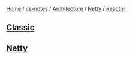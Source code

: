 [Home](https://mengxianbin.github.io) /
[cs-notes](https://mengxianbin.github.io/cs-notes/site) /
[Architecture](https://mengxianbin.github.io/cs-notes/site/Architecture) /
[Netty](https://mengxianbin.github.io/cs-notes/site/Architecture/Netty) /
[Reactor](https://mengxianbin.github.io/cs-notes/site/Architecture/Netty/Reactor)

## [Classic](https://mengxianbin.github.io/cs-notes/site/Architecture/Netty/Reactor/Classic)

## [Netty](https://mengxianbin.github.io/cs-notes/site/Architecture/Netty/Reactor/Netty/)

